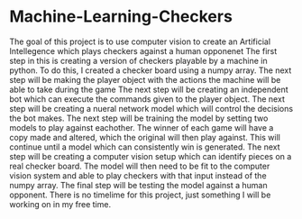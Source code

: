 # Machine-Learning-Checkers
The goal of this project is to use computer vision to create an Artificial Intellegence which plays checkers against a human opponenet
The first step in this is creating a version of checkers playable by a machine in python.
To do this, I created a checker board using a numpy array. 
The next step will be making the player object with the actions the machine will be able to take during the game
The next step will be creating an independent bot which can execute the commands given to the player object.
The next step will be creating a nueral network model which will control the decisions the bot makes.
The next step will be training the model by setting two models to play against eachother.
The winner of each game will have a copy made and altered, which the original will then play against. This will continue until a model which can consistently win is generated.
The next step will be creating a computer vision setup which can identify pieces on a real checker board.
The model will then need to be fit to the computer vision system and able to play checkers with that input instead of the numpy array. 
The final step will be testing the model against a human opponent.
There is no timelime for this project, just something I will be working on in my free time. 
